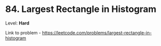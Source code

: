 # 84. Largest Rectangle in Histogram

Level: **Hard**

Link to problem - https://leetcode.com/problems/largest-rectangle-in-histogram
